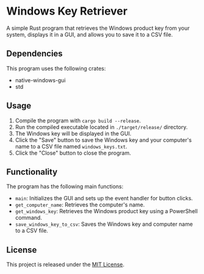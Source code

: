 # Windows Key Retriever

A simple Rust program that retrieves the Windows product key from your system, displays it in a GUI, and allows you to save it to a CSV file.

## Dependencies

This program uses the following crates:

- native-windows-gui
- std

## Usage

1. Compile the program with `cargo build --release`.
2. Run the compiled executable located in `./target/release/` directory.
3. The Windows key will be displayed in the GUI.
4. Click the "Save" button to save the Windows key and your computer's name to a CSV file named `windows_keys.txt`.
5. Click the "Close" button to close the program.

## Functionality

The program has the following main functions:

- `main`: Initializes the GUI and sets up the event handler for button clicks.
- `get_computer_name`: Retrieves the computer's name.
- `get_windows_key`: Retrieves the Windows product key using a PowerShell command.
- `save_windows_key_to_csv`: Saves the Windows key and computer name to a CSV file.

## License

This project is released under the [MIT License](https://opensource.org/licenses/MIT).
